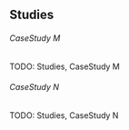 ## Studies

###### CaseStudy M
TODO: Studies, CaseStudy M

###### CaseStudy N
TODO: Studies, CaseStudy N
